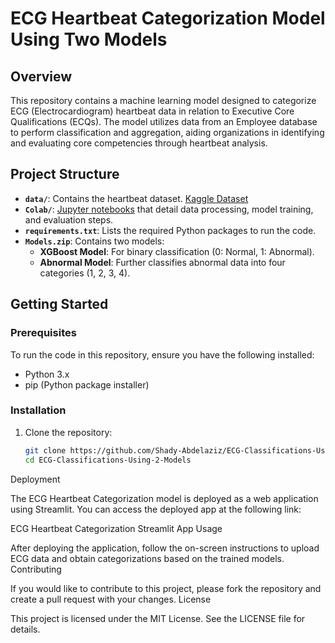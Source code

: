# ECG Heartbeat Categorization Model Using Two Models

## Overview

This repository contains a machine learning model designed to categorize ECG (Electrocardiogram) heartbeat data in relation to Executive Core Qualifications (ECQs). The model utilizes data from an Employee database to perform classification and aggregation, aiding organizations in identifying and evaluating core competencies through heartbeat analysis.

## Project Structure

- **`data/`**: Contains the heartbeat dataset. [Kaggle Dataset](https://www.kaggle.com/datasets/shayanfazeli/heartbeat)
- **`Colab/`**: [Jupyter notebooks](https://colab.research.google.com/drive/1Of8TNBl7Z0vlubzs6yhexJhtO-pCHB2R?usp=sharing) that detail data processing, model training, and evaluation steps.
- **`requirements.txt`**: Lists the required Python packages to run the code.
- **`Models.zip`**: Contains two models:
  - **XGBoost Model**: For binary classification (0: Normal, 1: Abnormal).
  - **Abnormal Model**: Further classifies abnormal data into four categories (1, 2, 3, 4).

## Getting Started

### Prerequisites

To run the code in this repository, ensure you have the following installed:

- Python 3.x
- pip (Python package installer)

### Installation

1. Clone the repository:
   ```bash
   git clone https://github.com/Shady-Abdelaziz/ECG-Classifications-Using-2-Models.git
   cd ECG-Classifications-Using-2-Models

Deployment

The ECG Heartbeat Categorization model is deployed as a web application using Streamlit. You can access the deployed app at the following link:

ECG Heartbeat Categorization Streamlit App
Usage

After deploying the application, follow the on-screen instructions to upload ECG data and obtain categorizations based on the trained models.
Contributing

If you would like to contribute to this project, please fork the repository and create a pull request with your changes.
License

This project is licensed under the MIT License. See the LICENSE file for details.
